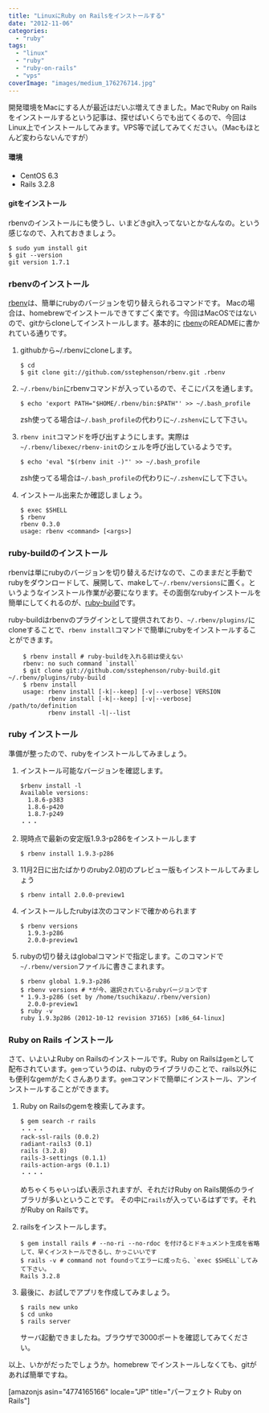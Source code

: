 ```yaml
---
title: "LinuxにRuby on Railsをインストールする"
date: "2012-11-06"
categories:
  - "ruby"
tags:
  - "linux"
  - "ruby"
  - "ruby-on-rails"
  - "vps"
coverImage: "images/medium_176276714.jpg"
---
```


開発環境をMacにする人が最近はだいぶ増えてきました。MacでRuby on Railsをインストールするという記事は、探せばいくらでも出てくるので、今回はLinux上でインストールしてみます。VPS等で試してみてください。（Macもほとんど変わらないんですが）


#### 環境

- CentOS 6.3
- Rails 3.2.8

#### gitをインストール

rbenvのインストールにも使うし、いまどきgit入ってないとかなんなの。という感じなので、入れておきましょう。

```
$ sudo yum install git
$ git --version
git version 1.7.1
```

### rbenvのインストール

[rbenv](https://github.com/sstephenson/rbenv)は、簡単にrubyのバージョンを切り替えられるコマンドです。 Macの場合は、homebrewでインストールできてすごく楽です。今回はMacOSではないので、gitからcloneしてインストールします。基本的に [rbenv](https://github.com/sstephenson/rbenv)のREADMEに書かれている通りです。

1. githubから~/.rbenvにcloneします。

    ```
    $ cd
    $ git clone git://github.com/sstephenson/rbenv.git .rbenv
    ```

2. `~/.rbenv/bin`にrbenvコマンドが入っているので、そこにパスを通します。

    ```
    $ echo 'export PATH="$HOME/.rbenv/bin:$PATH"' >> ~/.bash_profile
    ```

    zsh使ってる場合は`~/.bash_profile`の代わりに`~/.zshenv`にして下さい。

3. `rbenv init`コマンドを呼び出すようにします。実際は`~/.rbenv/libexec/rbenv-init`のシェルを呼び出しているようです。

    ```
    $ echo 'eval "$(rbenv init -)"' >> ~/.bash_profile
    ```

    zsh使ってる場合は`~/.bash_profile`の代わりに`~/.zshenv`にして下さい。

4. インストール出来たか確認しましょう。

    ```
    $ exec $SHELL
    $ rbenv
    rbenv 0.3.0
    usage: rbenv <command> [<args>]
    ```


### ruby-buildのインストール

rbenvは単にrubyのバージョンを切り替えるだけなので、このままだと手動でrubyをダウンロードして、展開して、makeして`~/.rbenv/versions`に置く。というようなインストール作業が必要になります。その面倒なrubyインストールを簡単にしてくれるのが、[ruby-build](https://github.com/sstephenson/ruby-build)です。

ruby-buildはrbenvのプラグインとして提供されており、`~/.rbenv/plugins/`にcloneすることで、`rbenv install`コマンドで簡単にrubyをインストールすることができます。

```
    $ rbenv install # ruby-buildを入れる前は使えない
    rbenv: no such command `install`
    $ git clone git://github.com/sstephenson/ruby-build.git ~/.rbenv/plugins/ruby-build
    $ rbenv install
    usage: rbenv install [-k|--keep] [-v|--verbose] VERSION
           rbenv install [-k|--keep] [-v|--verbose] /path/to/definition
           rbenv install -l|--list
```

### ruby インストール

準備が整ったので、rubyをインストールしてみましょう。

1. インストール可能なバージョンを確認します。

    ```
    $rbenv install -l
    Available versions:
      1.8.6-p383
      1.8.6-p420
      1.8.7-p249
    ・・・
    ```

2. 現時点で最新の安定版1.9.3-p286をインストールします

    ```
    $ rbenv install 1.9.3-p286
    ```

3. 11月2日に出たばかりのruby2.0初のプレビュー版もインストールしてみましょう

    ```
    $ rbenv intall 2.0.0-preview1
    ```

4. インストールしたrubyは次のコマンドで確かめられます

    ```
    $ rbenv versions
      1.9.3-p286
      2.0.0-preview1
    ```

5. rubyの切り替えはglobalコマンドで指定します。このコマンドで`~/.rbenv/version`ファイルに書きこまれます。

    ```
    $ rbenv global 1.9.3-p286
    $ rbenv versions # *が今、選択されているrubyバージョンです
    * 1.9.3-p286 (set by /home/tsuchikazu/.rbenv/version)
      2.0.0-preview1
    $ ruby -v
    ruby 1.9.3p286 (2012-10-12 revision 37165) [x86_64-linux]
    ```


### Ruby on Rails インストール

さて、いよいよRuby on Railsのインストールです。Ruby on Railsは`gem`として配布されています。`gem`っていうのは、rubyのライブラリのことで、rails以外にも便利なgemがたくさんあります。`gem`コマンドで簡単にインストール、アンインストールすることができます。

1. Ruby on Railsのgemを検索してみます。

    ```
    $ gem search -r rails
    ・・・・
    rack-ssl-rails (0.0.2)
    radiant-rails3 (0.1)
    rails (3.2.8)
    rails-3-settings (0.1.1)
    rails-action-args (0.1.1)
    ・・・・
    ```

    めちゃくちゃいっぱい表示されますが、それだけRuby on Rails関係のライブラリが多いということです。 その中に`rails`が入っているはずです。それがRuby on Railsです。

2. railsをインストールします。

    ```
    $ gem install rails # --no-ri --no-rdoc を付けるとドキュメント生成を省略して、早くインストールできるし、かっこいいです
    $ rails -v # command not foundってエラーに成ったら、`exec $SHELL`してみて下さい。
    Rails 3.2.8
    ```

3. 最後に、お試しでアプリを作成してみましょう。

    ```
    $ rails new unko
    $ cd unko
    $ rails server
    ```

    サーバ起動できましたね。ブラウザで3000ポートを確認してみてください。


以上、いかがだったでしょうか。homebrew でインストールしなくても、gitがあれば簡単ですね。

\[amazonjs asin="4774165166" locale="JP" title="パーフェクト Ruby on Rails"\]
